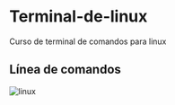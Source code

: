 # Terminal-de-linux
Curso de terminal de comandos para linux

## Línea de comandos
![linux](https://user-images.githubusercontent.com/28877370/36636851-71de45d4-199c-11e8-9225-02f88f889d6b.jpg)
